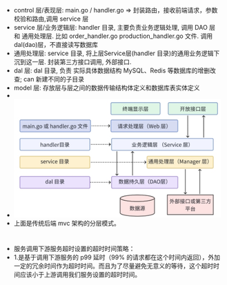 *  control 层/表现层:     main.go / handler.go => 封装路由，接收前端请求，参数校验和路由,调用 service 层
*  service 层/业务逻辑层:  handler 目录, 主要负责业务逻辑处理, 调用 DAO 层和 通用处理层. 比如 order_handler.go production_handler.go 文件. 调用dal(dao)层，不直接读写数据库
*  通用处理层:             service 目录, 将上层Service层(handler 目录)的通用业务逻辑下沉到这一层. 封装第三方接口调用, 外部接口.
*  dal 层:               dal 目录, 负责 实际具体数据结构 MySQL、Redis 等数据库的增删改查; can 新建不同的子目录
*  model 层: 存放层与层之间的数据传输结构体定义和数据库表实体定义
* 
* ![架构图](架构图.jpg)
* 上面是传统后端 mvc 架构的分层模式。
#
* 服务调用下游服务超时设置的超时时间策略：
* 1.是基于调用下游服务的 p99 延时（99% 的请求都在这个时间内返回），外加一定的冗余时间作为超时时间。而且为了尽量避免无意义的等待，这个超时时间应该小于上游调用我们服务设置的超时时间。  
